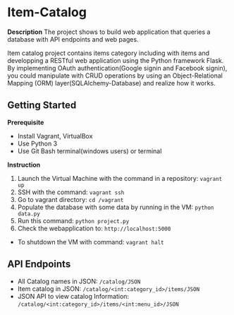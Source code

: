 # Item-Catalog

**Description**
The project shows to build web application that queries a database with API endpoints and web pages.

Item catalog project contains items category including with items and developping a RESTful web application using the Python framework Flask.
By implementing OAuth authentication(Google signin and Facebook signin), you could manipulate with CRUD operations by using an Object-Relational Mapping (ORM) layer(SQLAlchemy-Database) and realize how it works.

## Getting Started
**Prerequisite**
- Install Vagrant, VirtualBox
- Use Python 3
- Use Git Bash terminal(windows users) or terminal

**Instruction**
1. Launch the Virtual Machine with the command in a repository:
` vagrant up `
2. SSH with the command:
` vagrant ssh `
3. Go to vagrant directory:
` cd /vagrant `
4. Populate the database with some data by running in the VM:
` python data.py `
5. Run this command:
` python project.py `
6. Check the webapplication to:
` http://localhost:5000 `

* To shutdown the VM with command: `vagrant halt`

## API Endpoints
* All Catalog names in JSON: `/catalog/JSON`
* Item catalog in JSON: `/catalog/<int:category_id>/items/JSON`
* JSON API to view catalog Information: `/catalog/<int:category_id>/items/<int:menu_id>/JSON`

